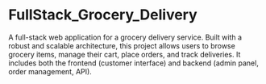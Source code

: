 # FullStack_Grocery_Delivery
A full-stack web application for a grocery delivery service. Built with a robust and scalable architecture, this project allows users to browse grocery items, manage their cart, place orders, and track deliveries. It includes both the frontend (customer interface) and backend (admin panel, order management, API).
